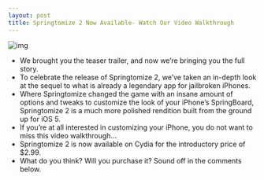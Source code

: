 ```yaml
---
layout: post
title: Springtomize 2 Now Available- Watch Our Video Walkthrough
---
```

![img](http://media.idownloadblog.com/wp-content/uploads/2011/12/Springtomize-2-Welcome-Message.jpg)
* We brought you the teaser trailer, and now we’re bringing you the full story.
* To celebrate the release of Springtomize 2, we’ve taken an in-depth look at the sequel to what is already a legendary app for jailbroken iPhones.
* Where Springtomize changed the game with an insane amount of options and tweaks to customize the look of your iPhone’s SpringBoard, Springtomize 2 is a much more polished rendition built from the ground up for iOS 5.
* If you’re at all interested in customizing your iPhone, you do not want to miss this video walkthrough…
* Springtomize 2 is now available on Cydia for the introductory price of $2.99.
* What do you think? Will you purchase it? Sound off in the comments below.

